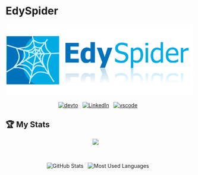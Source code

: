 # EdySpider

<div align="center">

![Logo](logo/logo.png)

[![devto](https://skillicons.dev/icons?i=devto)](https://dev.to/edyspider) &nbsp;
[![LinkedIn](https://skillicons.dev/icons?i=linkedin)](https://www.linkedin.com/in/ederlealsilva/) &nbsp;
[![vscode](https://skillicons.dev/icons?i=vscode)](https://marketplace.visualstudio.com/publishers/EdySpider) &nbsp;

</div>

## 🏆 My Stats

<p align="center">
   <img src="https://img.shields.io/badge/Used Languages-:-gray"/>
   <img alt="" src="https://img.shields.io/badge/CAL/AL-violet" />
   <img alt="" src="https://img.shields.io/badge/Typescript-blue" />
   <img alt="" src="https://img.shields.io/badge/PHP-purple" />
   <img alt="" src="https://img.shields.io/badge/SQL-yellow" />
   <img alt="" src="https://img.shields.io/badge/PS-teal" />
</p>

<p align="center">
   <img alt="" src="https://img.shields.io/github/stars/edyspider" />
   <img alt="" src="https://img.shields.io/github/followers/edyspider" />
   <img alt="" src="https://img.shields.io/github/issues-pr/edyspider/edyspider" />
   <img alt="" src="https://img.shields.io/github/issues/edyspider/edyspider" />
</p>

<p align="center">
    <img height=175 alt="GitHub Stats" src="https://github-readme-stats.vercel.app/api?username=edyspider&show_icons=true&count_private=true&theme=dark" />&nbsp;&nbsp;
    <img height=175 alt="Most Used Languages" src="https://github-readme-stats.vercel.app/api/top-langs/?username=edyspider&layout=compact&theme=dark" />&nbsp;&nbsp;
</p>

##
